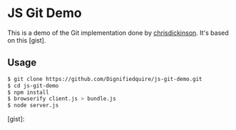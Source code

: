 # JS Git Demo

This is a demo of the Git implementation done by [chrisdickinson]. It's based on this [gist].

## Usage

```bash
$ git clone https://github.com/Dignifiedquire/js-git-demo.git
$ cd js-git-demo
$ npm install
$ browserify client.js > bundle.js
$ node server.js
```



[chrisdickinson]: https://github.com/chrisdickinson
[gist]:
